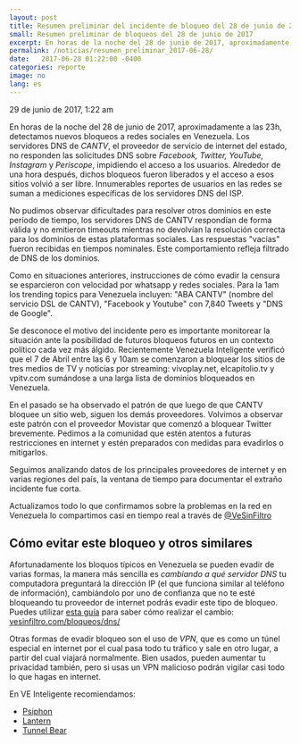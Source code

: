 ```yaml
---
layout: post
title: Resumen preliminar del incidente de bloqueo del 28 de junio de 2017
small: Resumen preliminar de bloqueos del 28 de junio de 2017
excerpt: En horas de la noche del 28 de junio de 2017, aproximadamente a las 23h, detectamos nuevos bloqueos a las principales sociales, el extraño incidente solo duró una hora y se desconocen los motivos, seguimos investigando
permalink: /noticias/resumen_preliminar_2017-06-28/
date:   2017-06-28 01:22:00 -0400
categories: reporte
image: no
lang: es
---
```


29 de junio de 2017, 1:22 am

En horas de la noche del 28 de junio de 2017, aproximadamente a las 23h, detectamos nuevos bloqueos a redes sociales en Venezuela. Los servidores DNS de *CANTV*, el proveedor de servicio de internet del estado, no responden las solicitudes  DNS sobre *Facebook, Twitter, YouTube, Instagram* y *Periscope*, impidiendo el acceso a los usuarios. Alrededor de una hora después, dichos bloqueos fueron liberados y el acceso a esos sitios volvió a ser libre. Innumerables reportes de usuarios en las redes se suman a mediciones específicas de los servidores DNS del ISP.

No pudimos observar dificultades para resolver otros dominios en este período de tiempo, los servidores DNS de CANTV respondían de forma válida y no emitieron timeouts mientras no devolvían la resolución correcta para los dominios de estas plataformas sociales. Las respuestas "vacías" fueron recibidas en tiempos nominales. Este comportamiento refleja filtrado de DNS de los dominios. 

Como en situaciones anteriores, instrucciones de cómo evadir la censura se esparcieron con velocidad por whatsapp y redes sociales. Para la 1am los trending topics para Venezuela incluyen: "ABA CANTV" (nombre del servicio DSL de CANTV), "Facebook y Youtube" con 7,840 Tweets y "DNS de Google".

Se desconoce el motivo del incidente pero es importante monitorear la situación ante la posibilidad de futuros bloqueos futuros en un contexto político cada vez más álgido. Recientemente Venezuela Inteligente verificó que el 7 de Abril entre las 6 y 10am se comenzaron a bloquear los sitios de tres medios de TV y noticias por streaming: vivoplay.net, elcapitolio.tv y vpitv.com sumándose a una larga lista de dominios bloqueados en Venezuela.

En el pasado se ha observado el patrón de que luego de que CANTV bloquee un sitio web, siguen los demás proveedores. Volvimos a observar este patrón con el proveedor Movistar que comenzó a bloquear Twitter brevemente. Pedimos a la comunidad que estén atentos a futuras restricciones en internet y estén preparados con medidas para evadirlos o mitigarlos.

Seguimos analizando datos de los principales proveedores de internet y en varias regiones del país, la ventana de tiempo para documentar el extraño incidente fue corta. 

Actualizamos todo lo que confirmamos sobre la problemas en la red en Venezuela lo compartimos casi en tiempo real a través de [@VeSinFiltro](http://twitter.com/vesinfiltro)


## Cómo evitar este bloqueo y otros similares

Afortunadamente los bloquos típicos en Venezuela se pueden evadir de varias formas, la manera más sencilla es *cambiando a qué servidor DNS* tu computadora preguntará la dirección IP (el que funciona similar al teléfono de información), cambiándolo por uno de confianza que no te esté bloqueando tu proveedor de internet podrás evadir este tipo de bloqueo.
Puedes utilizar [esta guía](http://vesinfiltro.com/bloqueos/dns/) para saber cómo realizar el cambio:
[vesinfiltro.com/bloqueos/dns/](http://vesinfiltro.com/bloqueos/dns/)

Otras formas de evadir bloqueo son el uso de *VPN*, que es como un túnel especial en internet por el cual pasa todo tu tráfico y sale en otro lugar, a partir del cual viajará normalmente. Bien usados, pueden aumentar tu privacidad también, pero si usas un VPN malicioso podrán vigilar casi todo lo que hagas en internet.

En VE Inteligente recomiendamos:
- [Psiphon](https://psiphon.ca)
- [Lantern](https://getlantern.org)
- [Tunnel Bear](https://www.tunnelbear.com)


